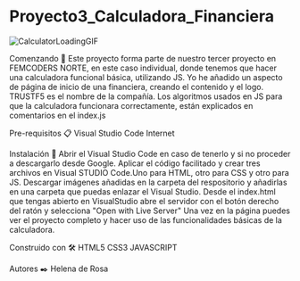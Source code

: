 # Proyecto3_Calculadora_Financiera

![CalculatorLoadingGIF](https://github.com/HelenaDR84/Proyecto3_Calculadora_Financiera/assets/149380974/d8290ce8-ef08-45d6-9599-7262bacaa26c)


  
Comenzando 📝
Este proyecto forma parte de nuestro tercer proyecto en FEMCODERS NORTE, en este caso individual, donde tenemos que hacer una calculadora funcional básica, utilizando JS.
Yo he añadido un aspecto de página de inicio de una financiera, creando el contenido y el logo. TRUSTF5 es el nombre de la compañía.
Los algoritmos usados en JS para que la calculadora funcionara correctamente, están explicados en comentarios en el index.js

Pre-requisitos 📋
Visual Studio Code
Internet

Instalación 🔧
Abrir el Visual Studio Code en caso de tenerlo y si no proceder a descargarlo desde Google.
Aplicar el código facilitado y crear tres archivos en Visual STUDIO Code.Uno para HTML, otro para CSS y otro para JS. 
Descargar imágenes añadidas en la carpeta del respositorio y añadirlas en una carpeta que puedas enlazar el Visual Studio.
Desde el index.html que tengas abierto en VisualStudio abre el servidor con el botón derecho del ratón y selecciona "Open with Live Server"
Una vez en la página puedes ver el proyecto completo y hacer uso de las funcionalidades básicas de la calculadora.

Construido con 🛠️
HTML5
CSS3
JAVASCRIPT

Autores ✒️
Helena de Rosa

